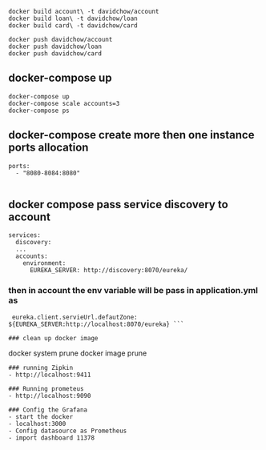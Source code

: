 ```
docker build account\ -t davidchow/account
docker build loan\ -t davidchow/loan
docker build card\ -t davidchow/card

docker push davidchow/account
docker push davidchow/loan
docker push davidchow/card
```

## docker-compose up
```
docker-compose up
docker-compose scale accounts=3
docker-compose ps
```

## docker-compose create more then one instance ports allocation
```
ports:
  - "8080-8084:8080"
  
```

## docker compose pass service discovery to account 
```
services:
  discovery:
  ...
  accounts:
    environment:
      EUREKA_SERVER: http://discovery:8070/eureka/
 ```
 ### then in account the env variable will be pass in application.yml as 
 ```
  eureka.client.servieUrl.defautZone: ${EUREKA_SERVER:http://localhost:8070/eureka} ```

### clean up docker image
```
docker system prune
docker image prune
``` 
### running Zipkin
- http://localhost:9411

### Running prometeus
- http://localhost:9090

### Config the Grafana
- start the docker
- localhost:3000
- Config datasource as Prometheus
- import dashboard 11378